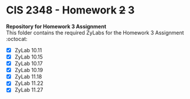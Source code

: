 # **CIS 2348 - Homework ~~2~~ 3**
**Repository for Homework 3 Assignment**<br>
This folder contains the required ZyLabs for the Homework 3 Assignment :octocat:
- [x] ZyLab 10.11
- [x] ZyLab 10.15
- [x] ZyLab 10.17
- [x] ZyLab 10.19
- [x] ZyLab 11.18
- [x] ZyLab 11.22
- [x] ZyLab 11.27
